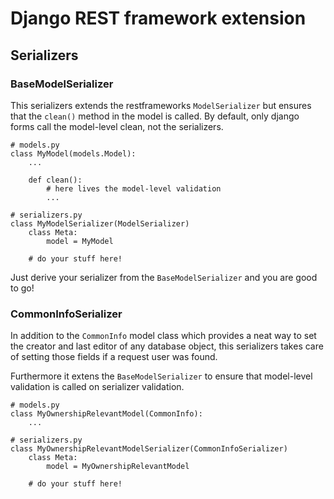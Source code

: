 # Django REST framework extension

## Serializers

### BaseModelSerializer

This serializers extends the restframeworks ``ModelSerializer`` but ensures that the ``clean()`` method in the model
is called. By default, only django forms call the model-level clean, not the serializers.

````
# models.py
class MyModel(models.Model):
    ...

    def clean():
        # here lives the model-level validation
        ...

# serializers.py
class MyModelSerializer(ModelSerializer)
    class Meta:
        model = MyModel

    # do your stuff here!
````

Just derive your serializer from the ``BaseModelSerializer`` and you are good to go!

### CommonInfoSerializer

In addition to the ``CommonInfo`` model class which provides a neat way to set the creator and last editor of
any database object, this serializers takes care of setting those fields if a request user was found.

Furthermore it extens the ``BaseModelSerializer`` to ensure that model-level validation is called on serializer
validation.

````
# models.py
class MyOwnershipRelevantModel(CommonInfo):
    ...

# serializers.py
class MyOwnershipRelevantModelSerializer(CommonInfoSerializer)
    class Meta:
        model = MyOwnershipRelevantModel

    # do your stuff here!
````
